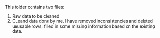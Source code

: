 This folder contains two files:
1. Raw data to be cleaned
2. CLeand data done by me. I have removed inconsistencies and deleted unusable rows, filled in some missing information based on the existing data.
